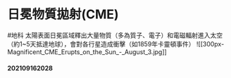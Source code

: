 # 日冕物質拋射(CME)
#地科
太陽表面日冕區域釋出大量物質（多為質子、電子）和電磁輻射進入太空（約1~5天抵達地球），會對各行星造成衝擊（如1859年卡靈頓事件）
![[300px-Magnificent_CME_Erupts_on_the_Sun_-_August_3.jpg]]
#### 202109162028